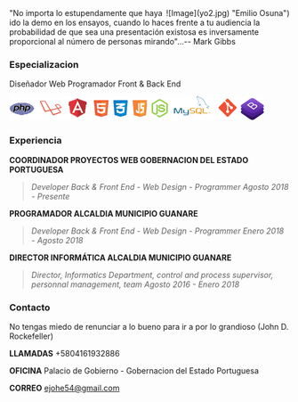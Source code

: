 <div style="float: right">
    ![Image](yo2.jpg) "Emilio Osuna")
</div>
"No importa lo estupendamente que haya ido la demo en los ensayos, cuando lo haces frente a tu audiencia la probabilidad de que sea una presentación existosa es inversamente proporcional al número de personas mirando"...-- Mark Gibbs


### Especializacion

Diseñador Web Programador Front & Back End

![Image](lenguajes.png)


### Experiencia

**COORDINADOR PROYECTOS WEB
GOBERNACION DEL ESTADO PORTUGUESA**
>_Developer Back & Front End - Web Design - Programmer
>Agosto 2018 - Presente_

**PROGRAMADOR
ALCALDIA MUNICIPIO GUANARE**
>_Developer Back & Front End - Web Design - Programmer
>Enero 2018 - Agosto 2018_

**DIRECTOR INFORMÁTICA
ALCALDIA MUNICIPIO GUANARE**
>_Director, Informatics Department, control and process supervisor, personnal management, team
>Agosto 2016 - Enero 2018_


### Contacto
No tengas miedo de renunciar a lo bueno para ir a por lo grandioso (John D. Rockefeller)

**LLAMADAS**
+5804161932886

**OFICINA**
Palacio de Gobierno - Gobernacion del Estado Portuguesa

**CORREO**
ejohe54@gmail.com

